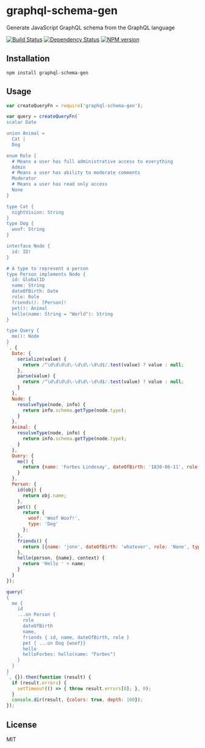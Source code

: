 # graphql-schema-gen

Generate JavaScript GraphQL schema from the GraphQL language

[![Build Status](https://img.shields.io/travis/ForbesLindesay/graphql-schema-gen/master.svg)](https://travis-ci.org/ForbesLindesay/graphql-schema-gen)
[![Dependency Status](https://img.shields.io/david/ForbesLindesay/graphql-schema-gen.svg)](https://david-dm.org/ForbesLindesay/graphql-schema-gen)
[![NPM version](https://img.shields.io/npm/v/graphql-schema-gen.svg)](https://www.npmjs.org/package/graphql-schema-gen)

## Installation

    npm install graphql-schema-gen


## Usage

```js
var createQueryFn = require('graphql-schema-gen');

var query = createQueryFn(`
scalar Date

union Animal =
  Cat |
  Dog

enum Role {
  # Means a user has full administrative access to everything
  Admin
  # Means a user has ability to moderate comments
  Moderator
  # Means a user has read only access
  None
}

type Cat {
  nightVision: String
}
type Dog {
  woof: String
}

interface Node {
  id: ID!
}

# A type to represent a person
type Person implements Node {
  id: GlobalID
  name: String
  dateOfBirth: Date
  role: Role
  friends(): [Person]!
  pet(): Animal
  hello(name: String = "World"): String
}

type Query {
  me(): Node
}
`, {
  Date: {
    serialize(value) {
      return /^\d\d\d\d\-\d\d\-\d\d$/.test(value) ? value : null;
    },
    parse(value) {
      return /^\d\d\d\d\-\d\d\-\d\d$/.test(value) ? value : null;
    }
  },
  Node: {
    resolveType(node, info) {
      return info.schema.getType(node.type);
    }
  },
  Animal: {
    resolveType(node, info) {
      return info.schema.getType(node.type);
    }
  },
  Query: {
    me() {
      return {name: 'Forbes Lindesay', dateOfBirth: '1830-06-11', role: 'Admin', type: 'Person'};
    }
  },
  Person: {
    id(obj) {
      return obj.name;
    },
    pet() {
      return {
        woof: 'Woof Woof!',
        type: 'Dog'
      };
    },
    friends() {
      return [{name: 'jonn', dateOfBirth: 'whatever', role: 'None', type: 'Person'}];
    },
    hello(person, {name}, context) {
      return 'Hello ' + name;
    }
  }
});

query(`
{
  me {
    id
    ...on Person {
      role
      dateOfBirth
      name,
      friends { id, name, dateOfBirth, role }
      pet { ...on Dog {woof}}
      hello
      helloForbes: hello(name: "Forbes")
    }
  }
}
`, {}).then(function (result) {
  if (result.errors) {
    setTimeout(() => { throw result.errors[0]; }, 0);
  }
  console.dir(result, {colors: true, depth: 100});
});
```

## License

  MIT

